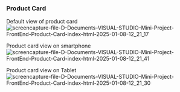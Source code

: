 ### Product Card

Default view of product card
![screencapture-file-D-Documents-VISUAL-STUDIO-Mini-Project-FrontEnd-Product-Card-index-html-2025-01-08-12_21_17](https://github.com/user-attachments/assets/bb1ef7f6-fa3c-4524-93e1-5beedb41a774)

Product card view on smartphone
![screencapture-file-D-Documents-VISUAL-STUDIO-Mini-Project-FrontEnd-Product-Card-index-html-2025-01-08-12_21_41](https://github.com/user-attachments/assets/65a45803-ecce-4107-9c98-5f0a4ec45c3b)

Product card view on Tablet
![screencapture-file-D-Documents-VISUAL-STUDIO-Mini-Project-FrontEnd-Product-Card-index-html-2025-01-08-12_21_30](https://github.com/user-attachments/assets/3b89df7b-890f-4de4-ac3b-8cc3d00b00d7)



